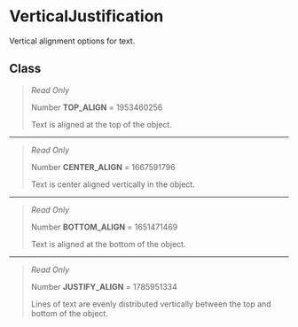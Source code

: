 # VerticalJustification
Vertical alignment options for text.

## Class
> *Read Only* 
> 
> Number **TOP_ALIGN** = 1953460256
> 
> Text is aligned at the top of the object.
*** 
> *Read Only* 
> 
> Number **CENTER_ALIGN** = 1667591796
> 
> Text is center aligned vertically in the object.
*** 
> *Read Only* 
> 
> Number **BOTTOM_ALIGN** = 1651471469
> 
> Text is aligned at the bottom of the object.
*** 
> *Read Only* 
> 
> Number **JUSTIFY_ALIGN** = 1785951334
> 
> Lines of text are evenly distributed vertically between the top and bottom of the object.

